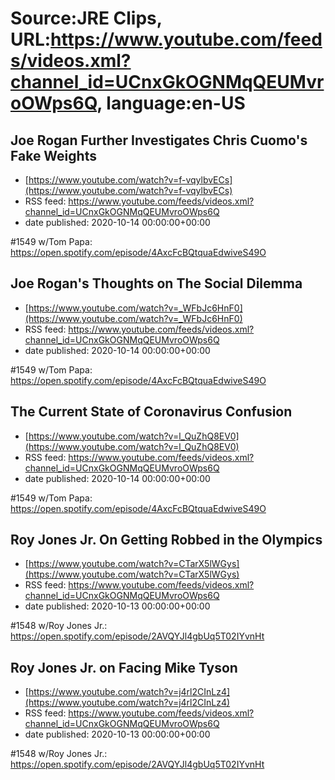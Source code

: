 # Source:JRE Clips, URL:https://www.youtube.com/feeds/videos.xml?channel_id=UCnxGkOGNMqQEUMvroOWps6Q, language:en-US

## Joe Rogan Further Investigates Chris Cuomo's Fake Weights
 - [https://www.youtube.com/watch?v=f-vqylbvECs](https://www.youtube.com/watch?v=f-vqylbvECs)
 - RSS feed: https://www.youtube.com/feeds/videos.xml?channel_id=UCnxGkOGNMqQEUMvroOWps6Q
 - date published: 2020-10-14 00:00:00+00:00

#1549 w/Tom Papa:
https://open.spotify.com/episode/4AxcFcBQtquaEdwiveS49O

## Joe Rogan's Thoughts on The Social Dilemma
 - [https://www.youtube.com/watch?v=_WFbJc6HnF0](https://www.youtube.com/watch?v=_WFbJc6HnF0)
 - RSS feed: https://www.youtube.com/feeds/videos.xml?channel_id=UCnxGkOGNMqQEUMvroOWps6Q
 - date published: 2020-10-14 00:00:00+00:00

#1549 w/Tom Papa:
https://open.spotify.com/episode/4AxcFcBQtquaEdwiveS49O

## The Current State of Coronavirus Confusion
 - [https://www.youtube.com/watch?v=l_QuZhQ8EV0](https://www.youtube.com/watch?v=l_QuZhQ8EV0)
 - RSS feed: https://www.youtube.com/feeds/videos.xml?channel_id=UCnxGkOGNMqQEUMvroOWps6Q
 - date published: 2020-10-14 00:00:00+00:00

#1549 w/Tom Papa:
https://open.spotify.com/episode/4AxcFcBQtquaEdwiveS49O

## Roy Jones Jr. On Getting Robbed in the Olympics
 - [https://www.youtube.com/watch?v=CTarX5lWGys](https://www.youtube.com/watch?v=CTarX5lWGys)
 - RSS feed: https://www.youtube.com/feeds/videos.xml?channel_id=UCnxGkOGNMqQEUMvroOWps6Q
 - date published: 2020-10-13 00:00:00+00:00

#1548 w/Roy Jones Jr.:
https://open.spotify.com/episode/2AVQYJl4gbUq5T02IYvnHt

## Roy Jones Jr. on Facing Mike Tyson
 - [https://www.youtube.com/watch?v=j4rl2CInLz4](https://www.youtube.com/watch?v=j4rl2CInLz4)
 - RSS feed: https://www.youtube.com/feeds/videos.xml?channel_id=UCnxGkOGNMqQEUMvroOWps6Q
 - date published: 2020-10-13 00:00:00+00:00

#1548 w/Roy Jones Jr.:
https://open.spotify.com/episode/2AVQYJl4gbUq5T02IYvnHt

